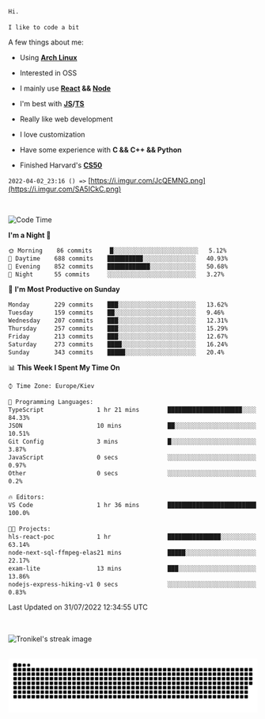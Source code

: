 ```
Hi.

I like to code a bit
```

A few things about me:

-   Using **[Arch Linux](https://archlinux.org/)**

-   Interested in OSS

-   I mainly use **[React](https://reactjs.org/) && [Node](https://nodejs.org/en/)**

-   I'm best with **[JS](https://www.javascript.com/)/[TS](https://www.typescriptlang.org/)**

-   Really like web development

-   I love customization

-   Have some experience with **C && C++ && Python**

-   Finished Harvard's **[CS50](https://cs50.harvard.edu)**

`2022-04-02_23:16 () =>` [https://i.imgur.com/JcQEMNG.png](https://i.imgur.com/SA5ICkC.png)

<br>

<!--START_SECTION:waka-->
![Code Time](http://img.shields.io/badge/Code%20Time-813%20hrs%2020%20mins-blue)

**I'm a Night 🦉** 

```text
🌞 Morning    86 commits     █░░░░░░░░░░░░░░░░░░░░░░░░   5.12% 
🌆 Daytime    688 commits    ██████████░░░░░░░░░░░░░░░   40.93% 
🌃 Evening    852 commits    ████████████░░░░░░░░░░░░░   50.68% 
🌙 Night      55 commits     ░░░░░░░░░░░░░░░░░░░░░░░░░   3.27%

```
📅 **I'm Most Productive on Sunday** 

```text
Monday       229 commits    ███░░░░░░░░░░░░░░░░░░░░░░   13.62% 
Tuesday      159 commits    ██░░░░░░░░░░░░░░░░░░░░░░░   9.46% 
Wednesday    207 commits    ███░░░░░░░░░░░░░░░░░░░░░░   12.31% 
Thursday     257 commits    ███░░░░░░░░░░░░░░░░░░░░░░   15.29% 
Friday       213 commits    ███░░░░░░░░░░░░░░░░░░░░░░   12.67% 
Saturday     273 commits    ████░░░░░░░░░░░░░░░░░░░░░   16.24% 
Sunday       343 commits    █████░░░░░░░░░░░░░░░░░░░░   20.4%

```


📊 **This Week I Spent My Time On** 

```text
⌚︎ Time Zone: Europe/Kiev

💬 Programming Languages: 
TypeScript               1 hr 21 mins        █████████████████████░░░░   84.33% 
JSON                     10 mins             ██░░░░░░░░░░░░░░░░░░░░░░░   10.51% 
Git Config               3 mins              █░░░░░░░░░░░░░░░░░░░░░░░░   3.87% 
JavaScript               0 secs              ░░░░░░░░░░░░░░░░░░░░░░░░░   0.97% 
Other                    0 secs              ░░░░░░░░░░░░░░░░░░░░░░░░░   0.2%

🔥 Editors: 
VS Code                  1 hr 36 mins        █████████████████████████   100.0%

🐱‍💻 Projects: 
hls-react-poc            1 hr                ███████████████░░░░░░░░░░   63.14% 
node-next-sql-ffmpeg-elas21 mins             █████░░░░░░░░░░░░░░░░░░░░   22.17% 
exam-lite                13 mins             ███░░░░░░░░░░░░░░░░░░░░░░   13.86% 
nodejs-express-hiking-v1 0 secs              ░░░░░░░░░░░░░░░░░░░░░░░░░   0.83%

```


 Last Updated on 31/07/2022 12:34:55 UTC
<!--END_SECTION:waka-->

<br>

<p><img align="center" src="https://github-readme-streak-stats.herokuapp.com/?user=Tronikelis&theme=dark" alt="Tronikel's streak image" /></p>

<br>

<img title="" src="https://raw.githubusercontent.com/Tronikelis/Tronikelis/output/github-contribution-grid-snake.svg" alt="very cool snake thingey" data-align="left">
